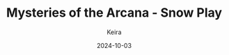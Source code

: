 ---
title: 'Mysteries of the Arcana - Snow Play'
alt: 'Mysteries of the Arcana'
date: '2024-10-03'
author: 'Keira'
artist: 'Keira'
---